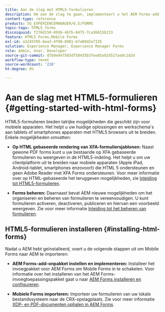 ```yaml
---
title: Aan de slag met HTML5-formulieren
description: Om aan de slag te gaan, implementeert u het AEM Forms-add-onpakket en importeert u bestaande HTML5-formulieren naar AEM.
content-type: reference
products: SG_EXPERIENCEMANAGER/6.5/FORMS
topic-tags: hTML5_forms
discoiquuid: f276d150-8936-4bfb-8475-7ca36815b233
feature: HTML5 Forms,Mobile Forms
exl-id: a3245f05-6ea3-4f90-8981-bfa89d2e7335
solution: Experience Manager, Experience Manager Forms
role: Admin, User, Developer
source-git-commit: d7b9e947503df58435b3fee85a92d51fae8c1d2d
workflow-type: tm+mt
source-wordcount: '228'
ht-degree: 0%

---
```


# Aan de slag met HTML5-formulieren {#getting-started-with-html-forms}

HTML5-formulieren bieden talrijke mogelijkheden die geschikt zijn voor mobiele apparaten. Het helpt u uw huidige oplossingen en werkschema&#39;s aan tablets of smartphones apparaten met HTML5 browsers uit te breiden. Enkele mogelijkheden omvatten:

* **Op HTML gebaseerde rendering van XFA-formuliersjablonen:** Naast gewone PDF forms kunt u uw bestaande op XFA gebaseerde formulieren nu weergeven in de HTML5-indeling. Het helpt u om uw clientplatform uit te breiden naar mobiele apparaten (Apple iPad, Android-tablet, smartphones enzovoort) die HTML 5 ondersteunen en geen Adobe Reader met XFA Forms ondersteunen. Voor meer informatie over op HTML-gebaseerde het teruggeven mogelijkheden, zie [Inleiding tot HTML5-formulieren](/help/forms/using/introduction.md).

* **Forms beheren:** Daarnaast bevat AEM nieuwe mogelijkheden om het organiseren en beheren van formulieren te vereenvoudigen. U kunt formulieren activeren, deactiveren, publiceren en hiervan een voorbeeld weergeven. Zie voor meer informatie [Inleiding tot het beheren van formulieren](/help/forms/using/introduction-managing-forms.md).

## HTML5-formulieren installeren {#installing-html-forms}

Nadat u AEM hebt geïnstalleerd, voert u de volgende stappen uit om Mobile Forms naar AEM te importeren:

* **AEM Forms-add-onpakket instellen en implementeren:** Installeer het invoegpakket voor AEM Forms om Mobile Forms in te schakelen. Voor informatie over het installeren van het AEM Forms-invoegtoepassingspakket gaat u naar [AEM Forms installeren en configureren](/help/forms/using/installing-configuring-aem-forms-osgi.md).

* **Mobiele Forms importeren:** Importeer uw formulieren van uw lokale bestandssysteem naar de CRX-opslagplaats. Zie voor meer informatie [XDP- en PDF-documenten ophalen in AEM Forms](/help/forms/using/get-xdp-pdf-documents-aem.md).
